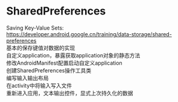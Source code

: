 # SharedPreferences
Saving Key-Value Sets:  
https://developer.android.google.cn/training/data-storage/shared-preferences  
基本的保存键值对数据的实现  
自定义application，暴露获取application对象的静态方法  
修改AndroidManifest配置启动自定义application  
创建SharedPreferences操作工具类  
编写输入输出布局  
在activity中将输入写入文件  
重新进入应用，文本输出控件，显式上次持久化的数据  
